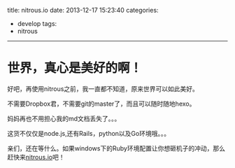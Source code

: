 title: nitrous.io
date: 2013-12-17 15:23:40
categories:
- develop
tags:
- nitrous
---

# 世界，真心是美好的啊！

好吧，再使用nitrous之前，我一直都不知道，原来世界可以如此美好。

不需要Dropbox君，不需要git的master了，而且可以随时随地hexo。

妈妈再也不用担心我的md文档丢失了。。。

这货不仅仅是node.js,还有Rails，python以及Go环境哦。。。

亲们，还在等什么。如果windows下的Ruby环境配置让你想砸机子的冲动，那么赶快来[nitrous.io](https://www.nitrous.io/join/vREqfwMikHc)吧！